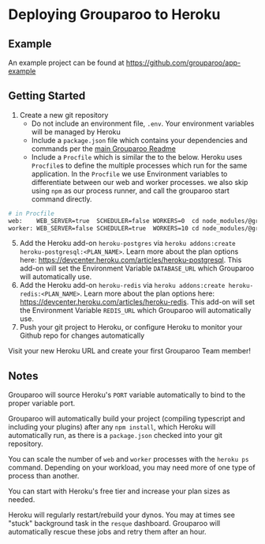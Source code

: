 # Deploying Grouparoo to Heroku

## Example

An example project can be found at https://github.com/grouparoo/app-example

## Getting Started

1. Create a new git repository
   - Do not include an environment file, `.env`. Your environment variables will be managed by Heroku
   - Include a `package.json` file which contains your dependencies and commands per the [main Grouparoo Readme](https://github.com/grouparoo/grouparoo/blob/master/README.md)
   - Include a `Procfile` which is similar the to the below. Heroku uses `Procfile`s to define the multiple processes which run for the same application. In the `Procfile` we use Environment variables to differentiate between our web and worker processes. we also skip using `npm` as our process runner, and call the grouparoo start command directly.

```bash
# in Procfile
web:    WEB_SERVER=true  SCHEDULER=false WORKERS=0  cd node_modules/@grouparoo/core && ./api/bin/start
worker: WEB_SERVER=false SCHEDULER=true  WORKERS=10 cd node_modules/@grouparoo/core && ./api/bin/start
```

5. Add the Heroku add-on `heroku-postgres` via `heroku addons:create heroku-postgresql:<PLAN_NAME>`. Learn more about the plan options here: https://devcenter.heroku.com/articles/heroku-postgresql. This add-on will set the Environment Variable `DATABASE_URL` which Grouparoo will automatically use.
6. Add the Heroku add-on `heroku-redis` via `heroku addons:create heroku-redis:<PLAN_NAME>`. Learn more about the plan options here: https://devcenter.heroku.com/articles/heroku-redis. This add-on will set the Environment Variable `REDIS_URL` which Grouparoo will automatically use.
7. Push your git project to Heroku, or configure Heroku to monitor your Github repo for changes automatically

Visit your new Heroku URL and create your first Grouparoo Team member!

## Notes

Grouparoo will source Heroku's `PORT` variable automatically to bind to the proper variable port.

Grouparoo will automatically build your project (compiling typescript and including your plugins) after any `npm install`, which Heroku will automatically run, as there is a `package.json` checked into your git repository.

You can scale the number of `web` and `worker` processes with the `heroku ps` command. Depending on your workload, you may need more of one type of process than another.

You can start with Heroku's free tier and increase your plan sizes as needed.

Heroku will regularly restart/rebuild your dynos. You may at times see "stuck" background task in the `resque` dashboard. Grouparoo will automatically rescue these jobs and retry them after an hour.
